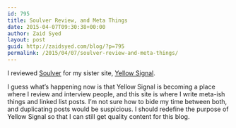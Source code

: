 ```yaml
---
id: 795
title: Soulver Review, and Meta Things
date: 2015-04-07T09:30:38+00:00
author: Zaid Syed
layout: post
guid: http://zaidsyed.com/blog/?p=795
permalink: /2015/04/07/soulver-review-and-meta-things/
---
```

I reviewed [Soulver](https://itunes.apple.com/us/app/soulver-notepad-calculator/id348142037?mt=8) for my sister site, [Yellow Signal](http://yellowsignal.com/soulver-the-calculator-reinvented/).

I guess what&#8217;s happening now is that Yellow Signal is becoming a place where I review and interview people, and this site is where I write meta-ish things and linked list posts. I&#8217;m not sure how to bide my time between both, and duplicating posts would be suspicious. I should redefine the purpose of Yellow Signal so that I can still get quality content for this blog.